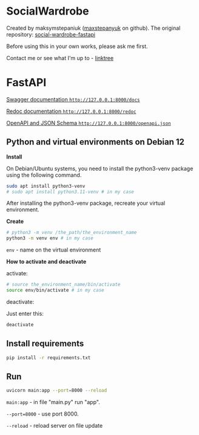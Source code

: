 # SocialWardrobe

Created by maksymstepaniuk ([maxstepanyuk](https://github.com/maxstepanyuk) on github). The original repository:  [social-wardrobe-fastapi](https://github.com/maxstepanyuk/social-wardrobe-fastapi)

Before using this in your own works, please ask me first.

Contact me or see what I'm up to - [linktree](https://linktr.ee/purpexe)


# FastAPI

[Swagger documentation `http://127.0.0.1:8000/docs`](http://127.0.0.1:8000/docs)

[Redoc documentation `http://127.0.0.1:8000/redoc`](http://127.0.0.1:8000/redoc)

[OpenAPI and JSON Schema `http://127.0.0.1:8000/openapi.json`](http://127.0.0.1:8000/openapi.json)

## Python and virtual environments on Debian 12

**Install**

On Debian/Ubuntu systems, you need to install the python3-venv package using the following command.

```bash
sudo apt install python3-venv
# sudo apt install python3.11-venv # in my case
```
After installing the python3-venv package, recreate your virtual environment.

**Create**

```bash
# python3 -m venv /the_path/the_environment_name
python3 -m venv env # in my case
```

`env` - name on the virtual environment

**How to activate and deactivate**

activate:

```bash
# source the_environment_name/bin/activate
source env/bin/activate # in my case
```

deactivate:

Just enter this:

```bash
deactivate
```

## Install requirements

```bash
pip install -r requirements.txt
```

## Run

```bash
uvicorn main:app --port=8000 --reload
```

`main:app` - in file "main.py" run "app". 

`--port=8000` - use port 8000. 

`--reload` - reload server on file update
